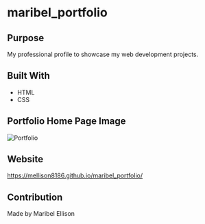 # maribel_portfolio

## Purpose
My professional profile to showcase my web development projects.

## Built With
* HTML
* CSS

## Portfolio Home Page Image
![Portfolio](https://user-images.githubusercontent.com/77599753/118600006-3abd5a80-b765-11eb-894f-5e46959ce03d.png)

## Website
https://mellison8186.github.io/maribel_portfolio/

## Contribution
Made by Maribel Ellison